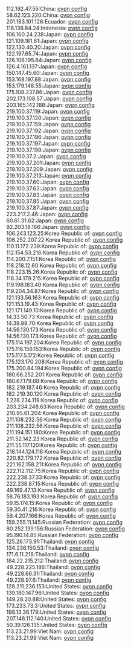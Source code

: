 112.192.47.55:China: [ovpn config](vpn/112_192_47_55.ovpn)  
58.62.123.220:China: [ovpn config](vpn/58_62_123_220.ovpn)  
201.183.101.126:Ecuador: [ovpn config](vpn/201_183_101_126.ovpn)  
118.136.84.24:Indonesia: [ovpn config](vpn/118_136_84_24.ovpn)  
106.160.24.238:Japan: [ovpn config](vpn/106_160_24_238.ovpn)  
121.109.181.61:Japan: [ovpn config](vpn/121_109_181_61.ovpn)  
122.130.40.20:Japan: [ovpn config](vpn/122_130_40_20.ovpn)  
122.197.65.74:Japan: [ovpn config](vpn/122_197_65_74.ovpn)  
126.106.195.84:Japan: [ovpn config](vpn/126_106_195_84.ovpn)  
126.4.161.137:Japan: [ovpn config](vpn/126_4_161_137.ovpn)  
150.147.45.60:Japan: [ovpn config](vpn/150_147_45_60.ovpn)  
153.168.197.88:Japan: [ovpn config](vpn/153_168_197_88.ovpn)  
153.179.148.55:Japan: [ovpn config](vpn/153_179_148_55.ovpn)  
175.108.237.86:Japan: [ovpn config](vpn/175_108_237_86.ovpn)  
202.173.108.57:Japan: [ovpn config](vpn/202_173_108_57.ovpn)  
203.165.142.188:Japan: [ovpn config](vpn/203_165_142_188.ovpn)  
219.100.37.119:Japan: [ovpn config](vpn/219_100_37_119.ovpn)  
219.100.37.120:Japan: [ovpn config](vpn/219_100_37_120.ovpn)  
219.100.37.159:Japan: [ovpn config](vpn/219_100_37_159.ovpn)  
219.100.37.192:Japan: [ovpn config](vpn/219_100_37_192.ovpn)  
219.100.37.196:Japan: [ovpn config](vpn/219_100_37_196.ovpn)  
219.100.37.197:Japan: [ovpn config](vpn/219_100_37_197.ovpn)  
219.100.37.199:Japan: [ovpn config](vpn/219_100_37_199.ovpn)  
219.100.37.2:Japan: [ovpn config](vpn/219_100_37_2.ovpn)  
219.100.37.201:Japan: [ovpn config](vpn/219_100_37_201.ovpn)  
219.100.37.209:Japan: [ovpn config](vpn/219_100_37_209.ovpn)  
219.100.37.213:Japan: [ovpn config](vpn/219_100_37_213.ovpn)  
219.100.37.60:Japan: [ovpn config](vpn/219_100_37_60.ovpn)  
219.100.37.63:Japan: [ovpn config](vpn/219_100_37_63.ovpn)  
219.100.37.83:Japan: [ovpn config](vpn/219_100_37_83.ovpn)  
219.100.37.85:Japan: [ovpn config](vpn/219_100_37_85.ovpn)  
219.100.37.87:Japan: [ovpn config](vpn/219_100_37_87.ovpn)  
223.217.2.46:Japan: [ovpn config](vpn/223_217_2_46.ovpn)  
60.61.31.62:Japan: [ovpn config](vpn/60_61_31_62.ovpn)  
92.203.18.166:Japan: [ovpn config](vpn/92_203_18_166.ovpn)  
106.243.123.25:Korea Republic of: [ovpn config](vpn/106_243_123_25.ovpn)  
106.252.207.22:Korea Republic of: [ovpn config](vpn/106_252_207_22.ovpn)  
110.11.172.239:Korea Republic of: [ovpn config](vpn/110_11_172_239.ovpn)  
112.154.53.216:Korea Republic of: [ovpn config](vpn/112_154_53_216.ovpn)  
114.200.7.151:Korea Republic of: [ovpn config](vpn/114_200_7_151.ovpn)  
118.218.12.60:Korea Republic of: [ovpn config](vpn/118_218_12_60.ovpn)  
118.223.15.26:Korea Republic of: [ovpn config](vpn/118_223_15_26.ovpn)  
118.34.179.215:Korea Republic of: [ovpn config](vpn/118_34_179_215.ovpn)  
119.198.183.40:Korea Republic of: [ovpn config](vpn/119_198_183_40.ovpn)  
119.204.34.87:Korea Republic of: [ovpn config](vpn/119_204_34_87.ovpn)  
121.133.56.163:Korea Republic of: [ovpn config](vpn/121_133_56_163.ovpn)  
121.153.19.43:Korea Republic of: [ovpn config](vpn/121_153_19_43.ovpn)  
121.171.149.10:Korea Republic of: [ovpn config](vpn/121_171_149_10.ovpn)  
14.33.50.73:Korea Republic of: [ovpn config](vpn/14_33_50_73.ovpn)  
14.39.88.70:Korea Republic of: [ovpn config](vpn/14_39_88_70.ovpn)  
14.56.130.173:Korea Republic of: [ovpn config](vpn/14_56_130_173.ovpn)  
14.56.130.173:Korea Republic of: [ovpn config](vpn/14_56_130_173.ovpn)  
175.114.197.204:Korea Republic of: [ovpn config](vpn/175_114_197_204.ovpn)  
175.116.156.153:Korea Republic of: [ovpn config](vpn/175_116_156_153.ovpn)  
175.117.5.172:Korea Republic of: [ovpn config](vpn/175_117_5_172.ovpn)  
175.123.170.208:Korea Republic of: [ovpn config](vpn/175_123_170_208.ovpn)  
175.200.84.194:Korea Republic of: [ovpn config](vpn/175_200_84_194.ovpn)  
180.66.252.201:Korea Republic of: [ovpn config](vpn/180_66_252_201.ovpn)  
180.67.179.68:Korea Republic of: [ovpn config](vpn/180_67_179_68.ovpn)  
182.219.187.46:Korea Republic of: [ovpn config](vpn/182_219_187_46.ovpn)  
182.219.30.120:Korea Republic of: [ovpn config](vpn/182_219_30_120.ovpn)  
1.228.234.119:Korea Republic of: [ovpn config](vpn/1_228_234_119.ovpn)  
203.234.248.63:Korea Republic of: [ovpn config](vpn/203_234_248_63.ovpn)  
210.95.61.204:Korea Republic of: [ovpn config](vpn/210_95_61_204.ovpn)  
211.108.232.56:Korea Republic of: [ovpn config](vpn/211_108_232_56.ovpn)  
211.108.232.56:Korea Republic of: [ovpn config](vpn/211_108_232_56.ovpn)  
211.194.151.180:Korea Republic of: [ovpn config](vpn/211_194_151_180.ovpn)  
211.52.142.23:Korea Republic of: [ovpn config](vpn/211_52_142_23.ovpn)  
211.55.117.120:Korea Republic of: [ovpn config](vpn/211_55_117_120.ovpn)  
218.144.124.116:Korea Republic of: [ovpn config](vpn/218_144_124_116.ovpn)  
220.82.179.172:Korea Republic of: [ovpn config](vpn/220_82_179_172.ovpn)  
221.162.158.211:Korea Republic of: [ovpn config](vpn/221_162_158_211.ovpn)  
222.112.112.75:Korea Republic of: [ovpn config](vpn/222_112_112_75.ovpn)  
222.238.37.33:Korea Republic of: [ovpn config](vpn/222_238_37_33.ovpn)  
222.238.87.15:Korea Republic of: [ovpn config](vpn/222_238_87_15.ovpn)  
49.169.47.13:Korea Republic of: [ovpn config](vpn/49_169_47_13.ovpn)  
58.76.183.193:Korea Republic of: [ovpn config](vpn/58_76_183_193.ovpn)  
59.15.174.15:Korea Republic of: [ovpn config](vpn/59_15_174_15.ovpn)  
59.30.41.216:Korea Republic of: [ovpn config](vpn/59_30_41_216.ovpn)  
59.4.207.166:Korea Republic of: [ovpn config](vpn/59_4_207_166.ovpn)  
159.255.11.145:Russian Federation: [ovpn config](vpn/159_255_11_145.ovpn)  
80.252.139.156:Russian Federation: [ovpn config](vpn/80_252_139_156.ovpn)  
95.190.14.85:Russian Federation: [ovpn config](vpn/95_190_14_85.ovpn)  
125.26.173.91:Thailand: [ovpn config](vpn/125_26_173_91.ovpn)  
134.236.150.53:Thailand: [ovpn config](vpn/134_236_150_53.ovpn)  
171.6.11.218:Thailand: [ovpn config](vpn/171_6_11_218.ovpn)  
184.22.215.212:Thailand: [ovpn config](vpn/184_22_215_212.ovpn)  
49.228.225.186:Thailand: [ovpn config](vpn/49_228_225_186.ovpn)  
49.228.66.31:Thailand: [ovpn config](vpn/49_228_66_31.ovpn)  
49.228.97.6:Thailand: [ovpn config](vpn/49_228_97_6.ovpn)  
128.211.236.153:United States: [ovpn config](vpn/128_211_236_153.ovpn)  
139.180.147.96:United States: [ovpn config](vpn/139_180_147_96.ovpn)  
149.28.20.88:United States: [ovpn config](vpn/149_28_20_88.ovpn)  
173.233.73.3:United States: [ovpn config](vpn/173_233_73_3.ovpn)  
198.13.36.179:United States: [ovpn config](vpn/198_13_36_179.ovpn)  
207.148.112.140:United States: [ovpn config](vpn/207_148_112_140.ovpn)  
50.39.126.135:United States: [ovpn config](vpn/50_39_126_135.ovpn)  
113.23.21.99:Viet Nam: [ovpn config](vpn/113_23_21_99.ovpn)  
113.23.21.99:Viet Nam: [ovpn config](vpn/113_23_21_99.ovpn)  
